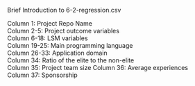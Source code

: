 Brief Introduction to 6-2-regression.csv

Column 1: Project Repo Name  
Column 2-5: Project outcome variables  
Column 6-18: LSM variables  
Column 19-25: Main programming language  
Column 26-33: Application domain  
Column 34: Ratio of the elite to the non-elite  
Column 35: Project team size 
Column 36: Average experiences  
Column 37: Sponsorship 